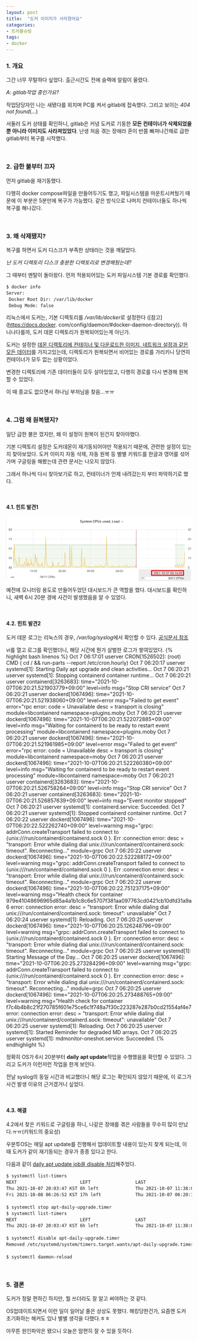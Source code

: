```yaml
---
layout: post
title:  "도커 이미지가 사라졌어요"
categories:
- 트러블슈팅
tags:
- docker
---
```


### 1. 개요
그간 너무 무탈하다 싶었다. 출근시간도 전에 슬랙에 알림이 울렸다.

<var>A: gitlab작업 중인가요?</var>

작업담당자인 나는 새됐다를 외치며 PC를 켜서 gitlab에 접속했다. 
그리고 보이는 <var>404 not found</var>(...)

서둘러 도커 상태를 확인하니, gitlab은 커녕 도커로 기동한 **모든 컨테이너가 삭제되었을 뿐 아니라 이미지도 사라져있었다**.
난생 처음 겪는 장애라 혼이 반쯤 빠져나간채로 급한 gitlab부터 복구를 시작했다.

<br/>

### 2. 급한 불부터 끄자
먼저 gitlab을 재기동했다.

다행히 docker compose파일을 만들어두기도 했고, 파일시스템을 마운트시켜뒀기 때문에 이 부분은 5분만에 복구가 가능했다.
같은 방식으로 나머지 컨테이너들도 하나씩 복구를 해나갔다.

<br/>

### 3. 왜 삭제됐지?
복구를 하면서 도커 디스크가 부족한 상태라는 것을 깨달았다.

<var>난 도커 디렉토리 디스크 충분한 디렉토리로 변경해뒀는데?</var>

그 때부터 멘탈이 돌아왔다.
먼저 적용되어있는 도커 파일시스템 기본 경로를 확인했다.
```bash
$ docker info
Server:
 Docker Root Dir: /var/lib/docker
 Debug Mode: false
```

리눅스에서 도커는, 기본 디렉토리를 <var>/var/lib/docker</var>로 설정한다 ([참고](https://docs.docker.
com/config/daemon/#docker-daemon-directory)).
아니나다를까, 도커 데몬 디렉토리가 원복되어있는게 아닌가.

도커는 설정한 <ins>데몬 디렉토리에 컨테이너 및 다운로드한 이미지, 네트워크 설정과 같은 모든 데이터</ins>를 가지고있는데,
디렉토리가 원복되면서 비어있는 경로를 가리키니 당연히 컨테이너가 모두 없는 상황이었다.

변경한 디렉토리에 기존 데이터들이 모두 살아있었고, 다행히 경로를 다시 변경해 원복할 수 있었다.

이 때 종교도 없으면서 하나님 부처님을 찾음...ㅠㅠ

<br/>

### 4. 그럼 왜 원복됐지?
일단 급한 불은 껐지만, 왜 이 설정이 원복이 된건지 찾아야했다.

기본 디렉토리 설정은 도커데몬이 재기동되어야만 적용되기 때문에, 관련한 설정이 있는지 찾아보았다.
도커 이미지 자동 삭제, 자동 원복 등 별별 키워드를 한글과 영어를 섞어가며 구글링을 해봤는데 관련 문서는 나오지 않았다.

그래서 하나씩 다시 찾아보기로 하고, 컨테이너가 언제 내려갔는지 부터 파악하기로 했다.

<br/>

#### 4.1. 힌트 발견1
![grafana.png](/assets/images/grafana.png)
예전에 모니터링 용도로 만들어두었던 대시보드가 큰 역할을 했다.
대시보드를 확인하니, 새벽 6시 20분 경에 사건이 발생했음을 알 수 있었다.

<br/>

#### 4.2. 힌트 발견2
도커 데몬 로그는 리눅스의 경우, <var>/var/log/syslog</var>에서 확인할 수 있다. [공식문서 참조](https://docs.docker.com/config/daemon/#read-the-logs)

vi를 열고 로그를 확인했더니, 해당 시간에 뭔가 살벌한 로그가 쌓여있었다.
{% highlight bash linenos %}
Oct  7 06:17:01 userver CRON[1526502]: (root) CMD (   cd / && run-parts --report /etc/cron.hourly)
Oct  7 06:20:17 userver systemd[1]: Starting Daily apt upgrade and clean activities...
Oct  7 06:20:21 userver systemd[1]: Stopping containerd container runtime...
Oct  7 06:20:21 userver containerd[3263683]: time="2021-10-07T06:20:21.521903779+09:00" level=info msg="Stop CRI service"
Oct  7 06:20:21 userver dockerd[1067496]: time="2021-10-07T06:20:21.521938060+09:00" level=error msg="Failed to get event" error="rpc error: code = Unavailable desc = transport is closing" module=libcontainerd namespace=plugins.moby
Oct  7 06:20:21 userver dockerd[1067496]: time="2021-10-07T06:20:21.522072885+09:00" level=info msg="Waiting for containerd to be ready to restart event processing" module=libcontainerd namespace=plugins.moby
Oct  7 06:20:21 userver dockerd[1067496]: time="2021-10-07T06:20:21.521961985+09:00" level=error msg="Failed to get event" error="rpc error: code = Unavailable desc = transport is closing" module=libcontainerd namespace=moby
Oct  7 06:20:21 userver dockerd[1067496]: time="2021-10-07T06:20:21.522260380+09:00" level=info msg="Waiting for containerd to be ready to restart event processing" module=libcontainerd namespace=moby
Oct  7 06:20:21 userver containerd[3263683]: time="2021-10-07T06:20:21.526758264+09:00" level=info msg="Stop CRI service"
Oct  7 06:20:21 userver containerd[3263683]: time="2021-10-07T06:20:21.526857639+09:00" level=info msg="Event monitor stopped"
Oct  7 06:20:21 userver systemd[1]: containerd.service: Succeeded.
Oct  7 06:20:21 userver systemd[1]: Stopped containerd container runtime.
Oct  7 06:20:22 userver dockerd[1067496]: time="2021-10-07T06:20:22.522262740+09:00" level=warning msg="grpc: addrConn.createTransport failed to connect to {unix:///run/containerd/containerd.sock  <nil> 0 <nil>}. Err :connection error: desc = \"transport: Error while dialing dial unix:///run/containerd/containerd.sock: timeout\". Reconnecting..." module=grpc
Oct  7 06:20:22 userver dockerd[1067496]: time="2021-10-07T06:20:22.522288172+09:00" level=warning msg="grpc: addrConn.createTransport failed to connect to {unix:///run/containerd/containerd.sock  <nil> 0 <nil>}. Err :connection error: desc = \"transport: Error while dialing dial unix:///run/containerd/containerd.sock: timeout\". Reconnecting..." module=grpc
Oct  7 06:20:22 userver dockerd[1067496]: time="2021-10-07T06:20:22.751237175+09:00" level=warning msg="Health check for container 979e41048696965d85a4a1b1c8c6e5707f381aa097763cd0421cb10dfd31a9a6 error: connection error: desc = \"transport: Error while dialing dial unix:///run/containerd/containerd.sock: timeout\": unavailable"
Oct  7 06:20:24 userver systemd[1]: Reloading.
Oct  7 06:20:25 userver dockerd[1067496]: time="2021-10-07T06:20:25.126248796+09:00" level=warning msg="grpc: addrConn.createTransport failed to connect to {unix:///run/containerd/containerd.sock  <nil> 0 <nil>}. Err :connection error: desc = \"transport: Error while dialing dial unix:///run/containerd/containerd.sock: timeout\". Reconnecting..." module=grpc
Oct  7 06:20:25 userver systemd[1]: Starting Message of the Day...
Oct  7 06:20:25 userver dockerd[1067496]: time="2021-10-07T06:20:25.273284296+09:00" level=warning msg="grpc: addrConn.createTransport failed to connect to {unix:///run/containerd/containerd.sock  <nil> 0 <nil>}. Err :connection error: desc = \"transport: Error while dialing dial unix:///run/containerd/containerd.sock: timeout\". Reconnecting..." module=grpc
Oct  7 06:20:25 userver dockerd[1067496]: time="2021-10-07T06:20:25.273488765+09:00" level=warning msg="Health check for container f7c4b4b8c21f270785f601e75ce6c1f748a7f30c223287e287b0cd21554af4e7 error: connection error: desc = \"transport: Error while dialing dial unix:///run/containerd/containerd.sock: timeout\": unavailable"
Oct  7 06:20:25 userver systemd[1]: Reloading.
Oct  7 06:20:25 userver systemd[1]: Started Reminder for degraded MD arrays.
Oct  7 06:20:25 userver systemd[1]: mdmonitor-oneshot.service: Succeeded.
{% endhighlight %}

정확히 OS가 6시 20분부터 **daily apt update**작업을 수행했음을 확인할 수 있었다.
그리고 도커가 이런저런 작업을 한게 보인다.

전날 syslog의 동일 시간과 비교했더니 해당 로그는 확인되지 않았기 때문에,
이 로그가 사건 발생 이유의 근거겠거니 싶었다.

<br/>

#### 4.3. 해결
4.2에서 찾은 키워드로 구글링을 하니, 나같은 장애를 겪은 사람들을 무수히 많이 만났다.ㅠㅠ(키워드의 중요성)

우분투OS는 매일 apt update를 진행해서 업데이트할 내용이 있는지 찾게 되는데,
이 때 도커가 같이 재기동되는 경우가 종종 있다고 한다.

다음과 같이 <ins>daily apt update job을 disable 처리</ins>해주었다.
```bash
$ systemctl list-timers
NEXT                        LEFT                 LAST                        PASSED       UNIT                  
Thu 2021-10-07 20:03:47 KST 6h left              Thu 2021-10-07 11:38:00 KST 1h 27min ago apt-daily.timer      
Fri 2021-10-08 06:26:52 KST 17h left             Thu 2021-10-07 06:20:17 KST 6h ago       apt-daily-upgrade.time>

$ systemctl stop apt-daily-upgrade.timer
$ systemctl list-timers
NEXT                        LEFT                 LAST                        PASSED       UNIT                  
Thu 2021-10-07 20:03:47 KST 6h left              Thu 2021-10-07 11:38:00 KST 1h 28min ago apt-daily.timer       

$ systemctl disable apt-daily-upgrade.timer
Removed /etc/systemd/system/timers.target.wants/apt-daily-upgrade.timer.

$ systemctl daemon-reload
```

<br/>

### 5. 결론
도커가 정말 편하긴 하지만, 뭘 쓰더라도 잘 알고 써야하는 것 같다.

OS업데이트되면서 이런 일이 일어날 줄은 상상도 못했다.
해킹당한건가, 요즘엔 도커 초기화하는 해커도 있나 별별 생각을 다했다.ㅎㅎ

아무튼 원인파악은 됐으니 오늘은 맘편히 잘 수 있을 듯하다.
